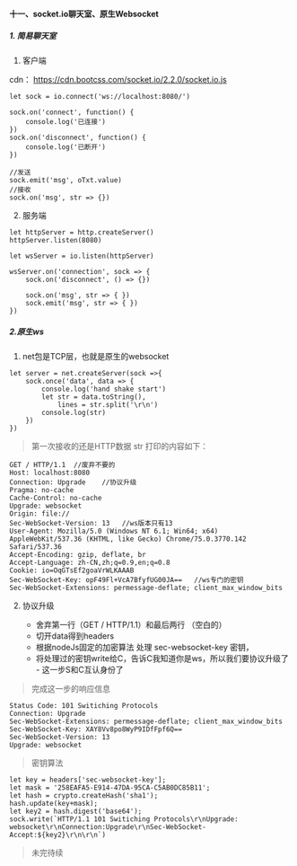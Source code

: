 #### 十一、socket.io聊天室、原生Websocket

##### 1. 简易聊天室

1. 客户端

cdn： https://cdn.bootcss.com/socket.io/2.2.0/socket.io.js
```
let sock = io.connect('ws://localhost:8080/')

sock.on('connect', function() {
    console.log('已连接')
})
sock.on('disconnect', function() {
    console.log('已断开')
})

//发送
sock.emit('msg', oTxt.value)
//接收
sock.on('msg', str => {})
```

2. 服务端

```
let httpServer = http.createServer()
httpServer.listen(8080)

let wsServer = io.listen(httpServer)

wsServer.on('connection', sock => {
    sock.on('disconnect', () => {})

    sock.on('msg', str => { })
    sock.emit('msg', str => { })
})
```

##### 2.原生ws

1. net包是TCP层，也就是原生的websocket

```
let server = net.createServer(sock =>{
    sock.once('data', data => {
        console.log('hand shake start')
        let str = data.toString(),
            lines = str.split('\r\n')
        console.log(str)
    })
})
```
> 第一次接收的还是HTTP数据
str 打印的内容如下：
```
GET / HTTP/1.1  //废弃不要的
Host: localhost:8080
Connection: Upgrade    //协议升级
Pragma: no-cache
Cache-Control: no-cache
Upgrade: websocket
Origin: file://
Sec-WebSocket-Version: 13   //ws版本只有13
User-Agent: Mozilla/5.0 (Windows NT 6.1; Win64; x64) AppleWebKit/537.36 (KHTML, like Gecko) Chrome/75.0.3770.142 Safari/537.36
Accept-Encoding: gzip, deflate, br
Accept-Language: zh-CN,zh;q=0.9,en;q=0.8
Cookie: io=OqGTsEf2goaVrWLKAAAB
Sec-WebSocket-Key: opF49Fl+VcA7BfyfUG00JA==   //ws专门的密钥
Sec-WebSocket-Extensions: permessage-deflate; client_max_window_bits

```

2. 协议升级

    - 舍弃第一行（GET / HTTP/1.1）和最后两行 （空白的）
    - 切开data得到headers
    - 根据nodeJs固定的加密算法 处理 sec-websocket-key 密钥，
    - 将处理过的密钥write给C，告诉C我知道你是ws，所以我们要协议升级了 - 这一步S和C互认身份了

> 完成这一步的响应信息
```
Status Code: 101 Switiching Protocols
Connection: Upgrade
Sec-WebSocket-Extensions: permessage-deflate; client_max_window_bits
Sec-WebSocket-Key: XAY8Vv8po8WyP9IDfFpf6Q==
Sec-WebSocket-Version: 13
Upgrade: websocket
```

> 密钥算法
```
let key = headers['sec-websocket-key'];
let mask = '258EAFA5-E914-47DA-95CA-C5AB0DC85B11';
let hash = crypto.createHash('sha1');
hash.update(key+mask);
let key2 = hash.digest('base64');
sock.write(`HTTP/1.1 101 Switiching Protocols\r\nUpgrade: websocket\r\nConnection:Upgrade\r\nSec-WebSocket-Accept:${key2}\r\n\r\n`)

```

> 未完待续 
